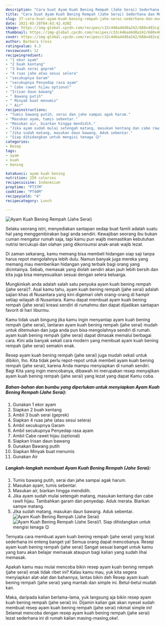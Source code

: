 ```yaml
---
description: "Cara buat Ayam Kuah Bening Rempah (Jahe Serai) Sederhana dan Mudah Dibuat"
title: "Cara buat Ayam Kuah Bening Rempah (Jahe Serai) Sederhana dan Mudah Dibuat"
slug: 37-cara-buat-ayam-kuah-bening-rempah-jahe-serai-sederhana-dan-mudah-dibuat
date: 2021-05-26T04:43:42.430Z
image: https://img-global.cpcdn.com/recipes/c32c446ad4d0a242/680x482cq70/ayam-kuah-bening-rempah-jahe-serai-foto-resep-utama.jpg
thumbnail: https://img-global.cpcdn.com/recipes/c32c446ad4d0a242/680x482cq70/ayam-kuah-bening-rempah-jahe-serai-foto-resep-utama.jpg
cover: https://img-global.cpcdn.com/recipes/c32c446ad4d0a242/680x482cq70/ayam-kuah-bening-rempah-jahe-serai-foto-resep-utama.jpg
author: Barbara Cross
ratingvalue: 4.3
reviewcount: 12
recipeingredient:
- "1 ekor ayam"
- "2 buah kentang"
- "3 buah serai geprek"
- "4 ruas jahe atau sesui selera"
- "secukupnya Garam"
- "secukupnya Penyedap rasa ayam"
- " Cabe rawet hijau optional"
- "Irisan daun bawang"
- " Bawang putih"
- " Minyak buat menumis"
- " Air"
recipeinstructions:
- "Tumis bawang putih, serai dan jahe sampai agak harum."
- "Masukan ayam, tumis sebentar."
- "Masukan air, biarkan hingga mendidih."
- "Jika ayam sudah mulai setengah matang, masukan kentang dan cabe rawit hijau. Tambahkan garam dan penyedap. Aduk merata. Biarkan sampe matang."
- "Jika sudah matang, masukan daun bawang. Aduk sebentar."
- "Siap dihidangkan untuk mengisi tenaga 😉"
categories:
- Resep
tags:
- ayam
- kuah
- bening

katakunci: ayam kuah bening 
nutrition: 259 calories
recipecuisine: Indonesian
preptime: "PT37M"
cooktime: "PT40M"
recipeyield: "4"
recipecategory: Lunch

---
```



![Ayam Kuah Bening Rempah (Jahe Serai)](https://img-global.cpcdn.com/recipes/c32c446ad4d0a242/680x482cq70/ayam-kuah-bening-rempah-jahe-serai-foto-resep-utama.jpg)

Selaku seorang istri, menyediakan santapan sedap buat famili adalah suatu hal yang menggembirakan bagi anda sendiri. Kewajiban seorang ibu bukan cuman mengatur rumah saja, tapi kamu pun wajib memastikan kebutuhan nutrisi tercukupi dan olahan yang dikonsumsi anak-anak wajib lezat.

Di zaman  sekarang, kamu memang bisa membeli hidangan siap saji tanpa harus repot mengolahnya lebih dulu. Namun banyak juga mereka yang memang mau memberikan hidangan yang terbaik bagi orang yang dicintainya. Sebab, memasak yang diolah sendiri akan jauh lebih bersih dan kita juga bisa menyesuaikan sesuai dengan selera keluarga. 



Mungkinkah anda adalah salah satu penyuka ayam kuah bening rempah (jahe serai)?. Asal kamu tahu, ayam kuah bening rempah (jahe serai) adalah sajian khas di Nusantara yang kini digemari oleh orang-orang di hampir setiap wilayah di Nusantara. Kamu dapat membuat ayam kuah bening rempah (jahe serai) kreasi sendiri di rumahmu dan dapat dijadikan santapan favorit di hari liburmu.

Kamu tidak usah bingung jika kamu ingin menyantap ayam kuah bening rempah (jahe serai), lantaran ayam kuah bening rempah (jahe serai) mudah untuk ditemukan dan juga anda pun bisa mengolahnya sendiri di rumah. ayam kuah bening rempah (jahe serai) dapat dimasak memalui berbagai cara. Kini ada banyak sekali cara modern yang membuat ayam kuah bening rempah (jahe serai) semakin enak.

Resep ayam kuah bening rempah (jahe serai) juga mudah sekali untuk dibikin, lho. Kita tidak perlu repot-repot untuk membeli ayam kuah bening rempah (jahe serai), karena Anda mampu menyiapkan di rumah sendiri. Bagi Kita yang ingin mencobanya, dibawah ini merupakan resep menyajikan ayam kuah bening rempah (jahe serai) yang lezat yang dapat Kamu coba.

<!--inarticleads1-->

##### Bahan-bahan dan bumbu yang diperlukan untuk menyiapkan Ayam Kuah Bening Rempah (Jahe Serai):

1. Gunakan 1 ekor ayam
1. Siapkan 2 buah kentang
1. Ambil 3 buah serai (geprek)
1. Siapkan 4 ruas jahe (atau sesui selera)
1. Ambil secukupnya Garam
1. Ambil secukupnya Penyedap rasa ayam
1. Ambil  Cabe rawet hijau (optional)
1. Siapkan Irisan daun bawang
1. Gunakan  Bawang putih
1. Siapkan  Minyak buat menumis
1. Gunakan  Air




<!--inarticleads2-->

##### Langkah-langkah membuat Ayam Kuah Bening Rempah (Jahe Serai):

1. Tumis bawang putih, serai dan jahe sampai agak harum.
1. Masukan ayam, tumis sebentar.
1. Masukan air, biarkan hingga mendidih.
1. Jika ayam sudah mulai setengah matang, masukan kentang dan cabe rawit hijau. Tambahkan garam dan penyedap. Aduk merata. Biarkan sampe matang.
1. Jika sudah matang, masukan daun bawang. Aduk sebentar.
<img src="https://img-global.cpcdn.com/steps/6a2d6030c9aa655d/160x128cq70/ayam-kuah-bening-rempah-jahe-serai-langkah-memasak-5-foto.jpg" alt="Ayam Kuah Bening Rempah (Jahe Serai)"><img src="https://img-global.cpcdn.com/steps/b720455346f2d2c0/160x128cq70/ayam-kuah-bening-rempah-jahe-serai-langkah-memasak-5-foto.jpg" alt="Ayam Kuah Bening Rempah (Jahe Serai)">1. Siap dihidangkan untuk mengisi tenaga 😉




Ternyata cara membuat ayam kuah bening rempah (jahe serai) yang lezat sederhana ini enteng banget ya! Semua orang dapat mencobanya. Resep ayam kuah bening rempah (jahe serai) Sangat sesuai banget untuk kamu yang baru akan belajar memasak ataupun bagi kalian yang sudah lihai memasak.

Apakah kamu mau mulai mencoba bikin resep ayam kuah bening rempah (jahe serai) enak tidak ribet ini? Kalau kamu mau, yuk kita segera menyiapkan alat-alat dan bahannya, lantas bikin deh Resep ayam kuah bening rempah (jahe serai) yang mantab dan simple ini. Betul-betul mudah kan. 

Maka, daripada kalian berlama-lama, yuk langsung aja bikin resep ayam kuah bening rempah (jahe serai) ini. Dijamin kalian gak akan nyesel sudah membuat resep ayam kuah bening rempah (jahe serai) nikmat simple ini! Selamat mencoba dengan resep ayam kuah bening rempah (jahe serai) lezat sederhana ini di rumah kalian masing-masing,oke!.

